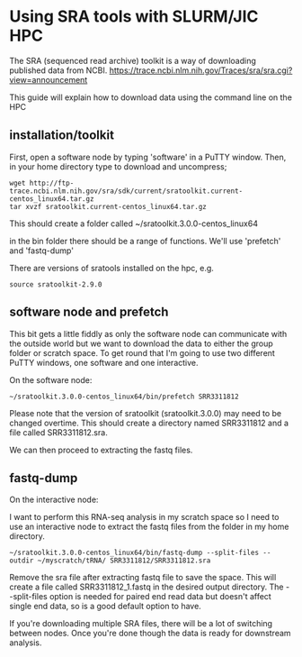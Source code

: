 # Using SRA tools with SLURM/JIC HPC

The SRA (sequenced read archive) toolkit is a way of downloading published data from NCBI. https://trace.ncbi.nlm.nih.gov/Traces/sra/sra.cgi?view=announcement

This guide will explain how to download data using the command line on the HPC

## installation/toolkit

First, open a software node by typing 'software' in a PuTTY window. Then, in your home directory type to download and uncompress;

``` 
wget http://ftp-trace.ncbi.nlm.nih.gov/sra/sdk/current/sratoolkit.current-centos_linux64.tar.gz
tar xvzf sratoolkit.current-centos_linux64.tar.gz 
```
This should create a folder called ~/sratoolkit.3.0.0-centos_linux64 

in the bin folder there should be a range of functions. We'll use 'prefetch' and 'fastq-dump'

There are versions of sratools installed on the hpc, e.g.

```
source sratoolkit-2.9.0
```

## software node and prefetch

This bit gets a little fiddly as only the software node can communicate with the outside world but we want to download the data to either the group folder or scratch space. To get round that I'm going to use two different PuTTY windows, one software and one interactive.

On the software node:

```
~/sratoolkit.3.0.0-centos_linux64/bin/prefetch SRR3311812
```
Please note that the version of sratoolkit (sratoolkit.3.0.0) may need to be changed overtime.
This should create a directory named SRR3311812 and a file called SRR3311812.sra.

We can then proceed to extracting the fastq files.


## fastq-dump

On the interactive node:

I want to perform this RNA-seq analysis in my scratch space so I need to use an interactive node to extract the fastq files from the folder in my home directory.

```
~/sratoolkit.3.0.0-centos_linux64/bin/fastq-dump --split-files --outdir ~/myscratch/tRNA/ SRR3311812/SRR3311812.sra
```
Remove the sra file after extracting fastq file to save the space.
This will create a file called SRR3311812_1.fastq in the desired output directory. The --split-files option is needed for paired end read data but doesn't affect single end data, so is a good default option to have.

If you're downloading multiple SRA files, there will be a lot of switching between nodes. Once you're done though the data is ready for downstream analysis. 

